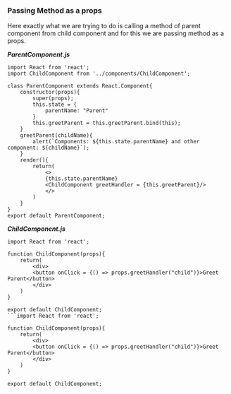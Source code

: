 ### Passing Method as a props

Here exactly what we are trying to do is calling a method of parent component from child component and for this we are passing method as a props.

***ParentComponent.js***
```
import React from 'react';
import ChildComponent from '../components/ChildComponent';

class ParentComponent extends React.Component{
    constructor(props){
        super(props);
        this.state = {
            parentName: "Parent"
        }
        this.greetParent = this.greetParent.bind(this);
    }
    greetParent(childName){
        alert(`Components: ${this.state.parentName} and other component: ${childName}`);
    }
    render(){
        return(
            <>
            {this.state.parentName}
            <ChildComponent greetHandler = {this.greetParent}/>
            </>
        )
    }
}
export default ParentComponent;
``` 

***ChildComponent.js***
```
import React from 'react';

function ChildComponent(props){
    return(
        <div>
        <button onClick = {() => props.greetHandler("child")}>Greet Parent</button>
        </div>
    )
}

export default ChildComponent;
```import React from 'react';

function ChildComponent(props){
    return(
        <div>
        <button onClick = {() => props.greetHandler("child")}>Greet Parent</button>
        </div>
    )
}

export default ChildComponent;